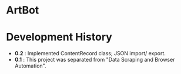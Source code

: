 # ArtBot

# Development History

* __0.2__ : Implemented ContentRecord class; JSON import/ export.
* __0.1__ : This project was separated from "Data Scraping and Browser Automation".
